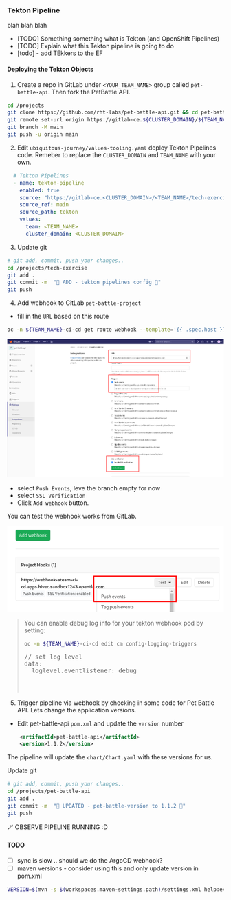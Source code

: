 ### Tekton Pipeline 
blah blah blah

- [TODO] Something something what is Tekton (and OpenShift Pipelines)
- [TODO] Explain what this Tekton pipeline is going to do
- [todo] - add TEkkers to the EF

#### Deploying the Tekton Objects

1. Create a repo in GitLab under `<YOUR_TEAM_NAME>` group called `pet-battle-api`. Then fork the PetBattle API.

```bash
cd /projects
git clone https://github.com/rht-labs/pet-battle-api.git && cd pet-battle-api
git remote set-url origin https://gitlab-ce.${CLUSTER_DOMAIN}/${TEAM_NAME}/pet-battle-api.git
git branch -M main
git push -u origin main
```

2. Edit `ubiquitous-journey/values-tooling.yaml` deploy Tekton Pipelines code. Remeber to replace the `CLUSTER_DOMAIN` and `TEAM_NAME` with your own.

```yaml
  # Tekton Pipelines
  - name: tekton-pipeline
    enabled: true
    source: "https://gitlab-ce.<CLUSTER_DOMAIN>/<TEAM_NAME>/tech-exercise.git"
    source_ref: main
    source_path: tekton
    values:
      team: <TEAM_NAME>
      cluster_domain: <CLUSTER_DOMAIN>
```

3. Update git
```bash
# git add, commit, push your changes..
cd /projects/tech-exercise
git add .
git commit -m  "🍕 ADD - tekton pipelines config 🍕" 
git push 
```

4. Add webhook to GitLab `pet-battle-project`
- fill in the `URL` based on this route
```bash
oc -n ${TEAM_NAME}-ci-cd get route webhook --template='{{ .spec.host }}'
```
![gitlab-webhook-trigger.png](images/gitlab-webhook-trigger.png)
- select `Push Events`, leve the branch empty for now
- select `SSL Verification`
- Click `Add webhook` button.

You can test the webhook works from GitLab.

![gitlab-test-webhook.png](images/gitlab-test-webhook.png)


>  You can enable debug log info for your tekton webhook pod by setting:
>```bash
> oc -n ${TEAM_NAME}-ci-cd edit cm config-logging-triggers
>```
> <pre>
> // set log level
> data:
>   loglevel.eventlistener: debug
> <pre>


5. Trigger pipeline via webhook by checking in some code for Pet Battle API. Lets change the application versions.

- Edit pet-battle-api `pom.xml` and update the `version` number
```xml
    <artifactId>pet-battle-api</artifactId>
    <version>1.1.2</version>
```
The pipeline will update the `chart/Chart.yaml` with these versions for us.

Update git
```bash
# git add, commit, push your changes..
cd /projects/pet-battle-api
git add .
git commit -m  "🍕 UPDATED - pet-battle-version to 1.1.2 🍕" 
git push 
```


🪄 OBSERVE PIPELINE RUNNING :D 

#### TODO

- [ ] sync is slow .. should we do the ArgoCD webhook?
- [ ] maven versions - consider using this and only update version in pom.xml
```bash
VERSION=$(mvn -s $(workspaces.maven-settings.path)/settings.xml help:evaluate -Dexpression=project.version -q -DforceStdout)
```
